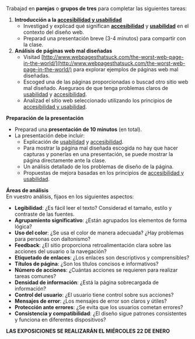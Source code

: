 Trabajad en **parejas** o **grupos de tres** para completar las siguientes tareas:

1. **Introducción a la [accesibilidad y usabilidad](https://aules.edu.gva.es/fp/mod/page/view.php?id=6155854 "Accesibilidad y Usabilidad")**
    - Investigad y explicad qué significan **[accesibilidad](https://aules.edu.gva.es/fp/mod/resource/view.php?id=6155850 "Accesibilidad")** y **[usabilidad](https://aules.edu.gva.es/fp/mod/resource/view.php?id=6155851 "Usabilidad")** en el contexto del diseño web.
    - Preparad una presentación breve (3-4 minutos) para compartir con la clase.
2. **Análisis de páginas web mal diseñadas**
    - Visitad [http://www.webpagesthatsuck.com/the-worst-web-page-in-the-world/](http://www.webpagesthatsuck.com/the-worst-web-page-in-the-world/) para explorar ejemplos de páginas web mal diseñadas.
    - Escoged una de las páginas proporcionadas o buscad otro sitio web mal diseñado. Aseguraos de que tenga problemas claros de [usabilidad](https://aules.edu.gva.es/fp/mod/resource/view.php?id=6155851 "Usabilidad") y [accesibilidad](https://aules.edu.gva.es/fp/mod/resource/view.php?id=6155850 "Accesibilidad").
    - Analizad el sitio web seleccionado utilizando los principios de [accesibilidad y usabilidad](https://aules.edu.gva.es/fp/mod/page/view.php?id=6155854 "Accesibilidad y Usabilidad").

**Preparación de la presentación**

- Preparad una **presentación de 10 minutos** (en total).
- La presentación debe incluir:
    - Explicación de [usabilidad](https://aules.edu.gva.es/fp/mod/resource/view.php?id=6155851 "Usabilidad") y [accesibilidad](https://aules.edu.gva.es/fp/mod/resource/view.php?id=6155850 "Accesibilidad").
    - Para mostrar la página mal diseñada escogida no hay que hacer capturas y ponerlas en una presentación, se puede mostrar la página directamente ante la clase.
    - Un análisis detallado de los problemas de diseño de la página.
    - Propuestas de mejora basadas en los principios de [accesibilidad y usabilidad](https://aules.edu.gva.es/fp/mod/page/view.php?id=6155854 "Accesibilidad y Usabilidad").

**Áreas de análisis**  
En vuestro análisis, fijaos en los siguientes aspectos:

- **Legibilidad**: ¿Es fácil leer el texto? Considerad el tamaño, estilo y contraste de las fuentes.
- **Agrupamiento significativo**: ¿Están agrupados los elementos de forma lógica?
- **Uso del color**: ¿Se usa el color de manera adecuada? ¿Hay problemas para personas con daltonismo?
- **Feedback**: ¿El sitio proporciona retroalimentación clara sobre las acciones del usuario o la navegación?
- **Etiquetado de enlaces**: ¿Los enlaces son descriptivos y comprensibles?
- **Títulos de página**: ¿Son los títulos concisos e informativos?
- **Número de acciones**: ¿Cuántas acciones se requieren para realizar tareas comunes?
- **Densidad de información**: ¿Está la página sobrecargada de información?
- **Control del usuario**: ¿El usuario tiene control sobre sus acciones?
- **Mensajes de error**: ¿Los mensajes de error son claros y útiles?
- **Protección ante errores**: ¿Se evita que los usuarios cometan errores?
- **Consistencia y compatibilidad**: ¿El diseño sigue patrones consistentes y funciona en diferentes dispositivos?

**LAS EXPOSICIONES SE REALIZARÁN EL MIÉRCOLES 22 DE ENERO**